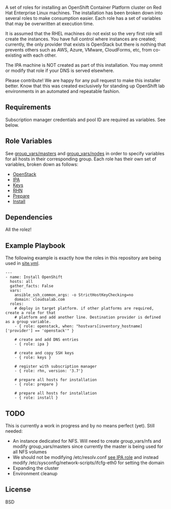 A set of roles for installing an OpenShift Container Platform cluster on Red Hat Enterprise Linux machines.
The installation has been broken down into several roles to make consumption easier. Each role has a set of variables that may be overwritten at execution time.

It is assumed that the RHEL machines do not exist so the very first role will create the instances. You have full control where instances are created; currently,
the only provider that exists is OpenStack but there is nothing that prevents others such as AWS, Azure, VMware, CloudForms, etc, from co-existing with each other.

The IPA machine is NOT created as part of this installation. You may ommit or modify that role if your DNS is served elsewhere.

Please contribute! We are happy for any pull request to make this installer better. Know that this was created exclusively for standing up OpenShift lab environments in an automated and repeatable fashion.

Requirements
------------

Subscription manager credentials and pool ID are required as variables. See below.

Role Variables
--------------

See [group_vars/masters](group_vars/masters) and [group_vars/nodes](group_vars/nodes) in order to specify variables for all hosts in their corresponding group. Each role has their own set of variables, broken down as follows:

  - [OpenStack](roles/openstack/README.md)
  - [IPA](roles/ipa/README.md)
  - [Keys](roles/keys/README.md)
  - [RHN](roles/rhn/README.md)
  - [Prepare](roles/prepare/README.md)
  - [Install](roles/install/README.md)

Dependencies
------------

All the rolez!

Example Playbook
----------------

The following example is exactly how the roles in this repository are being used in [site.yml](site.yml).

    ---
    - name: Install OpenShift
      hosts: all
      gather_facts: False
      vars:
        ansible_ssh_common_args: -o StrictHostKeyChecking=no
        domain: cloudsalab.com
      roles:
        # deploy in target platform. if other platforms are required, create a role for that
        # platform and add another line. Destination provider is defined as a group variable.
        - { role: openstack, when: "hostvars[inventory_hostname]['provider'] == 'openstack'" }

        # create and add DNS entries
        - { role: ipa }

        # create and copy SSH keys
        - { role: keys }    

        # register with subscription manager
        - { role: rhn, version: '3.7'}

        # prepare all hosts for installation
        - { role: prepare } 

        # prepare all hosts for installation
        - { role: install }

TODO
-------
This is currently a work in progress and by no means perfect (yet). Still needed:

  - An instance dedicated for NFS. Will need to create group_vars/nfs and modify group_vars/masters since currently the master is being used for all NFS volumes
  - We should not be modifying /etc/resolv.conf [see IPA role](roles/ipa/tasks/main.yml) and instead modify /etc/sysconfig/network-scripts/ifcfg-eth0 for setting the domain
  - Expanding the cluster
  - Environment cleanup  

License
-------

BSD